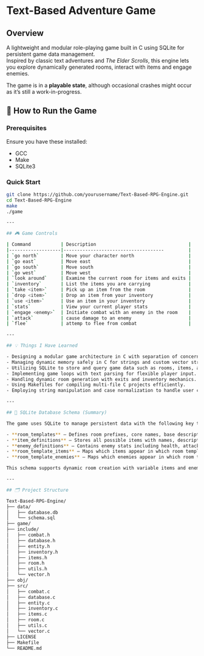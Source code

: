 # Text-Based Adventure Game

## Overview

A lightweight and modular role-playing game built in C using SQLite for persistent game data management.  
Inspired by classic text adventures and *The Elder Scrolls*, this engine lets you explore dynamically generated rooms, interact with items and engage enemies.

The game is in a **playable state**, although occasional crashes might occur as it’s still a work-in-progress.

## 🚀 How to Run the Game

### Prerequisites
Ensure you have these installed:
- GCC
- Make
- SQLite3

### Quick Start
```bash
git clone https://github.com/yourusername/Text-Based-RPG-Engine.git
cd Text-Based-RPG-Engine
make
./game

---

## 🎮 Game Controls

| Command           | Description                                  |
|-------------------|-------------------------------------         |
| `go north`        | Move your character north                    |
| `go east`         | Move east                                    |
| `go south`        | Move south                                   |
| `go west`         | Move west                                    |
| `look around`     | Examine the current room for items and exits |
| `inventory`       | List the items you are carrying              |
| `take <item>`     | Pick up an item from the room                |
| `drop <item>`     | Drop an item from your inventory             |
| `use <item>`      | Use an item in your inventory                |
| `stats`           | View your current player stats               |
| `engage <enemy>`  | Initiate combat with an enemy in the room    |
| `attack`          | cause damage to an enemy                     |
| `flee`            | attemp to flee from combat                   |

---

## 💡 Things I Have Learned

- Designing a modular game architecture in C with separation of concerns.
- Managing dynamic memory safely in C for strings and custom vector structures.
- Utilizing SQLite to store and query game data such as rooms, items, and enemies.
- Implementing game loops with text parsing for flexible player input.
- Handling dynamic room generation with exits and inventory mechanics.
- Using Makefiles for compiling multi-file C projects efficiently.
- Employing string manipulation and case normalization to handle user commands robustly.

---

## 📄 SQLite Database Schema (Summary)

The game uses SQLite to manage persistent data with the following key tables:

- **room_templates** — Defines room prefixes, core names, base descriptions, and optional features.
- **item_definitions** — Stores all possible items with names, descriptions, and values.
- **enemy_definitions** — Contains enemy stats including health, attack, defense, and XP rewards.
- **room_template_items** — Maps which items appear in which room templates.
- **room_template_enemies** — Maps which enemies appear in which room templates.

This schema supports dynamic room creation with variable items and enemies to enrich gameplay.

---

## 🗂 Project Structure

Text-Based-RPG-Engine/
├── data/
│   ├── database.db    
│   └── schema.sql      
├── game/            
├── include/      
│   ├── combat.h
│   ├── database.h
│   ├── entity.h
│   ├── inventory.h
│   ├── items.h
│   ├── room.h
│   ├── utils.h
│   └── vector.h
├── obj/               
├── src/              
│   ├── combat.c
│   ├── database.c
│   ├── entity.c
│   ├── inventory.c
│   ├── items.c
│   ├── room.c
│   ├── utils.c
│   └── vector.c
├── LICENSE         
├── Makefile            
└── README.md      

